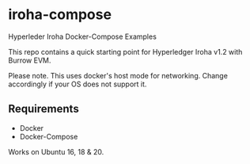 # iroha-compose
Hyperleder Iroha Docker-Compose Examples

This repo contains a quick starting point for Hyperledger Iroha v1.2 with Burrow EVM.

Please note. This uses docker's host mode for networking.
Change accordingly if your OS does not support it.

## Requirements

* Docker
* Docker-Compose

Works on Ubuntu 16, 18 & 20.
